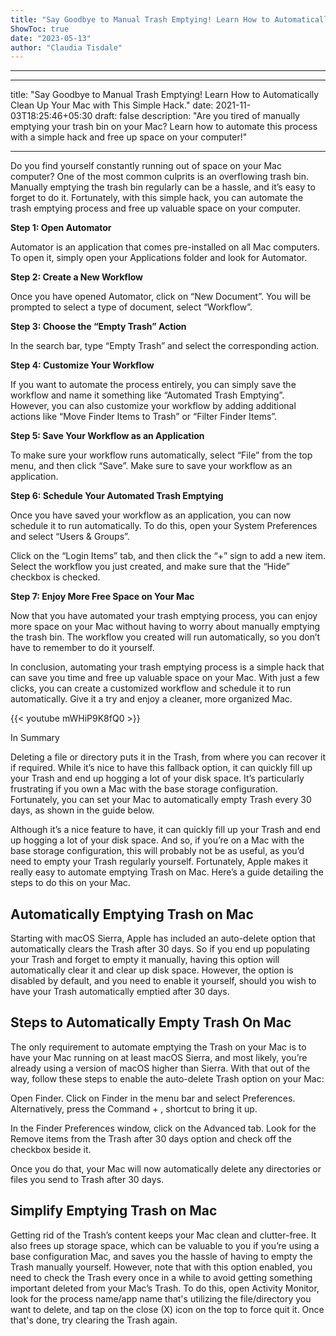 ```yaml
---
title: "Say Goodbye to Manual Trash Emptying! Learn How to Automatically Clean Up Your Mac with This Simple Hack."
ShowToc: true 
date: "2023-05-13"
author: "Claudia Tisdale"
---
```

*****
---
title: "Say Goodbye to Manual Trash Emptying! Learn How to Automatically Clean Up Your Mac with This Simple Hack."
date: 2021-11-03T18:25:46+05:30
draft: false
description: "Are you tired of manually emptying your trash bin on your Mac? Learn how to automate this process with a simple hack and free up space on your computer!"

---

Do you find yourself constantly running out of space on your Mac computer? One of the most common culprits is an overflowing trash bin. Manually emptying the trash bin regularly can be a hassle, and it’s easy to forget to do it. Fortunately, with this simple hack, you can automate the trash emptying process and free up valuable space on your computer.

**Step 1: Open Automator**

Automator is an application that comes pre-installed on all Mac computers. To open it, simply open your Applications folder and look for Automator.

**Step 2: Create a New Workflow**

Once you have opened Automator, click on “New Document”. You will be prompted to select a type of document, select “Workflow”.

**Step 3: Choose the “Empty Trash” Action**

In the search bar, type “Empty Trash” and select the corresponding action. 

**Step 4: Customize Your Workflow**

If you want to automate the process entirely, you can simply save the workflow and name it something like “Automated Trash Emptying”. However, you can also customize your workflow by adding additional actions like “Move Finder Items to Trash” or “Filter Finder Items”.

**Step 5: Save Your Workflow as an Application**

To make sure your workflow runs automatically, select “File” from the top menu, and then click “Save”. Make sure to save your workflow as an application. 

**Step 6: Schedule Your Automated Trash Emptying**

Once you have saved your workflow as an application, you can now schedule it to run automatically. To do this, open your System Preferences and select “Users & Groups”.

Click on the “Login Items” tab, and then click the “+” sign to add a new item. Select the workflow you just created, and make sure that the “Hide” checkbox is checked. 

**Step 7: Enjoy More Free Space on Your Mac**

Now that you have automated your trash emptying process, you can enjoy more space on your Mac without having to worry about manually emptying the trash bin. The workflow you created will run automatically, so you don’t have to remember to do it yourself.

In conclusion, automating your trash emptying process is a simple hack that can save you time and free up valuable space on your Mac. With just a few clicks, you can create a customized workflow and schedule it to run automatically. Give it a try and enjoy a cleaner, more organized Mac.

{{< youtube mWHiP9K8fQ0 >}} 



In Summary


Deleting a file or directory puts it in the Trash, from where you can recover it if required.
While it’s nice to have this fallback option, it can quickly fill up your Trash and end up hogging a lot of your disk space. It’s particularly frustrating if you own a Mac with the base storage configuration.
Fortunately, you can set your Mac to automatically empty Trash every 30 days, as shown in the guide below.







Although it’s a nice feature to have, it can quickly fill up your Trash and end up hogging a lot of your disk space. And so, if you’re on a Mac with the base storage configuration, this will probably not be as useful, as you’d need to empty your Trash regularly yourself.
Fortunately, Apple makes it really easy to automate emptying Trash on Mac. Here’s a guide detailing the steps to do this on your Mac.

 
## Automatically Emptying Trash on Mac


Starting with macOS Sierra, Apple has included an auto-delete option that automatically clears the Trash after 30 days. So if you end up populating your Trash and forget to empty it manually, having this option will automatically clear it and clear up disk space.
However, the option is disabled by default, and you need to enable it yourself, should you wish to have your Trash automatically emptied after 30 days.

 
## Steps to Automatically Empty Trash On Mac


The only requirement to automate emptying the Trash on your Mac is to have your Mac running on at least macOS Sierra, and most likely, you’re already using a version of macOS higher than Sierra.
With that out of the way, follow these steps to enable the auto-delete Trash option on your Mac:

 

Open Finder.
Click on Finder in the menu bar and select Preferences. Alternatively, press the Command + , shortcut to bring it up.

In the Finder Preferences window, click on the Advanced tab.
Look for the Remove items from the Trash after 30 days option and check off the checkbox beside it.




Once you do that, your Mac will now automatically delete any directories or files you send to Trash after 30 days.

 
## Simplify Emptying Trash on Mac


Getting rid of the Trash’s content keeps your Mac clean and clutter-free. It also frees up storage space, which can be valuable to you if you’re using a base configuration Mac, and saves you the hassle of having to empty the Trash manually yourself. However, note that with this option enabled, you need to check the Trash every once in a while to avoid getting something important deleted from your Mac’s Trash.
To do this, open Activity Monitor, look for the process name/app name that's utilizing the file/directory you want to delete, and tap on the close (X) icon on the top to force quit it. Once that's done, try clearing the Trash again.




